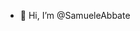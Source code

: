 - 👋 Hi, I’m @SamueleAbbate

<!---
SamueleAbbate/SamueleAbbate is a ✨ special ✨ repository because its `README.md` (this file) appears on your GitHub profile.
You can click the Preview link to take a look at your changes.
--->
